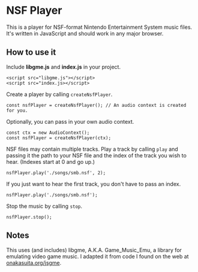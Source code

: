 # NSF Player

This is a player for NSF-format Nintendo Entertainment System music files. It's written in JavaScript and should work in any major browser.

## How to use it
Include **libgme.js** and **index.js** in your project.
```
<script src="libgme.js"></script>
<script src="index.js></script>
```
Create a player by calling `createNsfPlayer`.
```
const nsfPlayer = createNsfPlayer(); // An audio context is created for you.
```
Optionally, you can pass in your own audio context.
```
const ctx = new AudioContext();
const nsfPlayer = createNsfPlayer(ctx);
```
NSF files may contain multiple tracks. Play a track by calling `play` and passing it the path to your NSF file and the index of the track you wish to hear. (Indexes start at 0 and go up.)
```
nsfPlayer.play('./songs/smb.nsf', 2);
```
If you just want to hear the first track, you don't have to pass an index.
```
nsfPlayer.play('./songs/smb.nsf');
```
Stop the music by calling `stop`.
```
nsfPlayer.stop();
```
## Notes
This uses (and includes) libgme, A.K.A. Game_Music_Emu, a library for emulating video game music.
I adapted it from code I found on the web at [onakasuita.org/jsgme](http://onakasuita.org/jsgme/).
